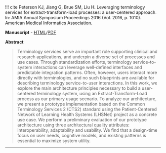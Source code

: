 !!! cite
    Peterson KJ, Jiang G, Brue SM, Liu H. Leveraging terminology services for extract-transform-load processes: a user-centered approach. In: AMIA Annual Symposium Proceedings 2016 (Vol. 2016, p. 1010). American Medical Informatics Association.

**Manuscript** - [HTML](https://www.ncbi.nlm.nih.gov/pmc/articles/PMC5333225/)/[PDF](https://www.ncbi.nlm.nih.gov/pmc/articles/PMC5333225/pdf/2497334.pdf)

**Abstract**

> Terminology services serve an important role supporting clinical and research applications, and underpin a diverse set of processes and use cases. Through standardization efforts, terminology service-to-system interactions can leverage well-defined interfaces and predictable integration patterns. Often, however, users interact more directly with terminologies, and no such blueprints are available for describing terminology service-to-user interactions. In this work, we explore the main architecture principles necessary to build a user-centered terminology system, using an Extract-Transform-Load process as our primary usage scenario. To analyze our architecture, we present a prototype implementation based on the Common Terminology Services 2 (CTS2) standard using the Patient-Centered Network of Learning Health Systems (LHSNet) project as a concrete use case. We perform a preliminary evaluation of our prototype architecture using three architectural quality attributes: interoperability, adaptability and usability. We find that a design-time focus on user needs, cognitive models, and existing patterns is essential to maximize system utility.

---